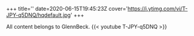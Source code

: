 +++
title=''
date=2020-06-15T19:45:23Z
cover='https://i.ytimg.com/vi/T-JPY-q5DNQ/hqdefault.jpg'
+++

All content belongs to GlennBeck.
{{< youtube T-JPY-q5DNQ >}}
